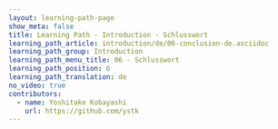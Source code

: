 ```yaml
---
layout: learning-path-page
show_meta: false
title: Learning Path - Introduction - Schlusswort
learning_path_article: introduction/de/06-conclusion-de.asciidoc
learning_path_group: Introduction
learning_path_menu_title: 06 - Schlusswort
learning_path_position: 6
learning_path_translation: de
no_video: true
contributors:
  - name: Yoshitake Kobayashi
    url: https://github.com/ystk
---
```

<!--- This file autogenerated from https://github.com/InnerSourceCommons/InnerSourceLearningPath/blob/master/scripts -->